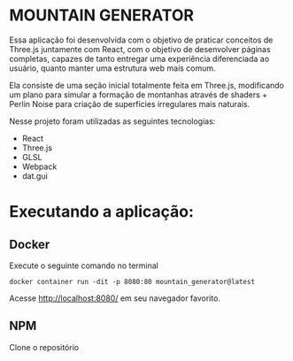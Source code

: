 # MOUNTAIN GENERATOR

Essa aplicação foi desenvolvida com o  objetivo de praticar conceitos de Three.js juntamente com React, com o objetivo de desenvolver páginas completas, capazes de tanto entregar uma experiência diferenciada ao usuário, quanto manter uma estrutura web mais comum.

Ela consiste de uma seção inicial totalmente feita em Three.js, modificando um plano para simular a formação de montanhas através de shaders + Perlin Noise para criação de superficies irregulares mais naturais.

Nesse projeto foram utilizadas as seguintes tecnologias:

- React
- Three.js
- GLSL
- Webpack
- dat.gui

# Executando a aplicação:

## Docker

Execute o seguinte comando no terminal

`docker container run -dit -p 8080:80 mountain_generator@latest`

Acesse [http://localhost:8080/](http://localhost:8080/) em seu navegador favorito.

## NPM

Clone o repositório